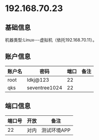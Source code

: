 # 192.168.70.23

## 基础信息

机器类型:Linux---虚拟机（依托192.168.70.11）。

## 账户信息

| 账户名 | 密码   | 端口 | 备注   |
| --     | --     | --   | --     |
| root   | ldkj@123 | 22   |  |
| qks   | seventree1024 | 22   |  |

## 端口信息

| 端口号 | 开放 | 备注    |
| --     | --   | --      |
| 22   | 对内   | 测试环境APP |


